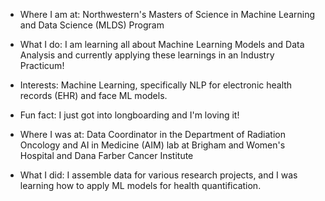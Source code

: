 - Where I am at: Northwestern's Masters of Science in Machine Learning and Data Science (MLDS) Program
- What I do: I am learning all about Machine Learning Models and Data Analysis and currently applying these learnings in an Industry Practicum!
- Interests: Machine Learning, specifically NLP for electronic health records (EHR) and face ML models.
- Fun fact: I just got into longboarding and I'm loving it!

- Where I was at: Data Coordinator in the Department of Radiation Oncology and AI in Medicine (AIM) lab at Brigham and Women's Hospital and Dana Farber Cancer Institute
- What I did: I assemble data for various research projects, and I was learning how to apply ML models for health quantification.
